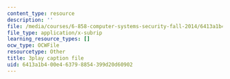 ```yaml
---
content_type: resource
description: ''
file: /media/courses/6-858-computer-systems-security-fall-2014/6413a1b400e463798854399d20d60902_TQhmua7Z2cY.srt
file_type: application/x-subrip
learning_resource_types: []
ocw_type: OCWFile
resourcetype: Other
title: 3play caption file
uid: 6413a1b4-00e4-6379-8854-399d20d60902
---
```

